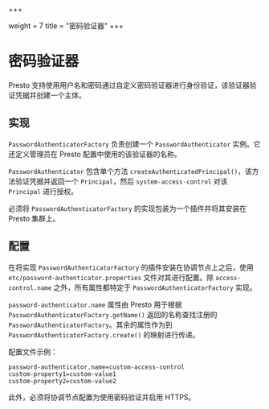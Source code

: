 +++

weight = 7
title = "密码验证器"
+++


# 密码验证器

Presto 支持使用用户名和密码通过自定义密码验证器进行身份验证，该验证器验证凭据并创建一个主体。

## 实现

`PasswordAuthenticatorFactory` 负责创建一个 `PasswordAuthenticator` 实例。它还定义管理员在 Presto 配置中使用的该验证器的名称。

`PasswordAuthenticator` 包含单个方法 `createAuthenticatedPrincipal()`，该方法验证凭据并返回一个 `Principal`，然后 `system-access-control` 对该 `Principal` 进行授权。

必须将 `PasswordAuthenticatorFactory` 的实现包装为一个插件并将其安装在 Presto 集群上。

## 配置

在将实现 `PasswordAuthenticatorFactory` 的插件安装在协调节点上之后，使用 `etc/password-authenticator.properties` 文件对其进行配置。除 `access-control.name` 之外，所有属性都特定于 `PasswordAuthenticatorFactory` 实现。

`password-authenticator.name` 属性由 Presto 用于根据 `PasswordAuthenticatorFactory.getName()` 返回的名称查找注册的 `PasswordAuthenticatorFactory`。其余的属性作为到 `PasswordAuthenticatorFactory.create()` 的映射进行传递。

配置文件示例：

```{.none}
password-authenticator.name=custom-access-control
custom-property1=custom-value1
custom-property2=custom-value2
```

此外，必须将协调节点配置为使用密码验证并启用 HTTPS。